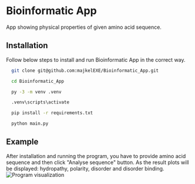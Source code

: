 # Bioinformatic App

App showing physical properties of given amino acid sequence.

## Installation

Follow below steps to install and run Bioinformatic App in the correct way.

```bash
  git clone git@github.com:majkelEXE/Bioinformatic_App.git

  cd Bioinformatic_App

  py -3 -m venv .venv

  .venv\scripts\activate

  pip install -r requirements.txt

  python main.py
```

## Example

After installation and running the program, you have to provide amino acid sequence and then click "Analyse sequence" button. As the result plots will be displayed: hydropathy, polarity, disorder and disorder binding.
![Program visualization](https://i.imgur.com/TnrSabF.jpg)
